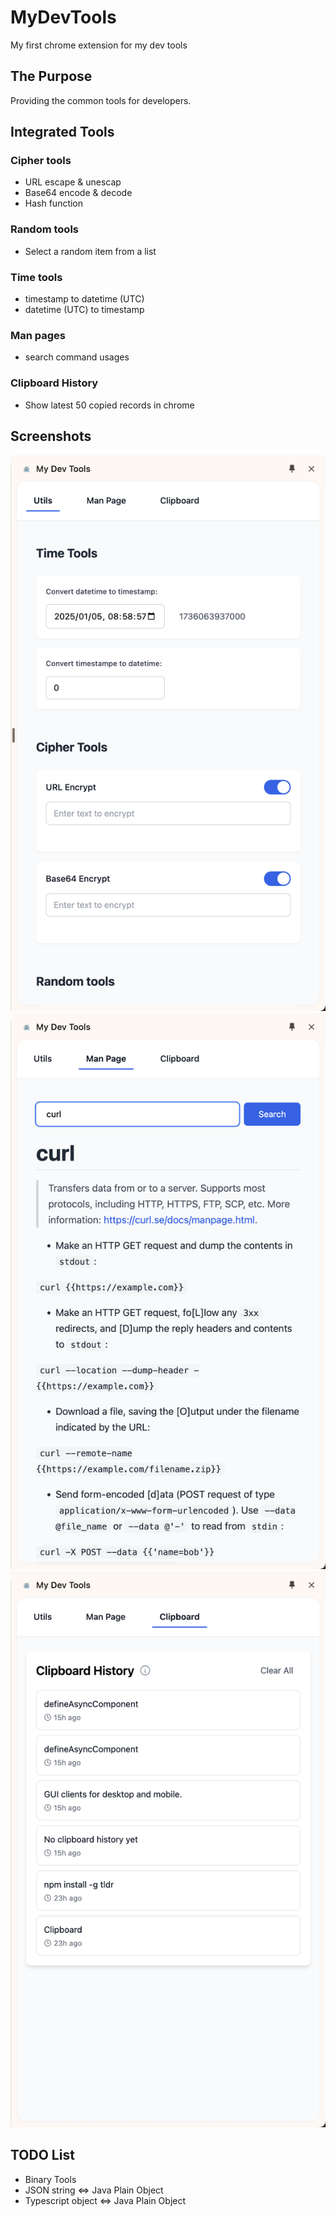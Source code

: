 # MyDevTools

My first chrome extension for my dev tools

## The Purpose

Providing the common tools for developers.

## Integrated Tools

### Cipher tools

- URL escape & unescap
- Base64 encode & decode
- Hash function

### Random tools

- Select a random item from a list

### Time tools

- timestamp to datetime (UTC)
- datetime (UTC) to timestamp

### Man pages

- search command usages

### Clipboard History

- Show latest 50 copied records in chrome

## Screenshots

![Utils](./assets/MyDevTools_Utils.png)
![Man Page](./assets/MyDevTools_ManPage.png)
![Clipboard](./assets/MyDevTools_Clipboard.png)

## TODO List

- Binary Tools
- JSON string <=> Java Plain Object
- Typescript object <=> Java Plain Object
